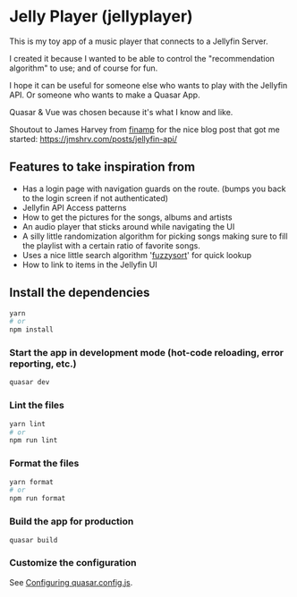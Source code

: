 # Jelly Player (jellyplayer)

This is my toy app of a music player that connects to a Jellyfin Server.

I created it because I wanted to be able to control the "recommendation algorithm" to use; and of course for fun.

I hope it can be useful for someone else who wants to play with the Jellyfin API. Or someone who wants to make a Quasar App.

Quasar & Vue was chosen because it's what I know and like.

Shoutout to James Harvey from [finamp](https://github.com/jmshrv/finamp) for the nice blog post that got me started: https://jmshrv.com/posts/jellyfin-api/

## Features to take inspiration from
 * Has a login page with navigation guards on the route. (bumps you back to the login screen if not authenticated)
 * Jellyfin API Access patterns
 * How to get the pictures for the songs, albums and artists
 * An audio player that sticks around while navigating the UI
 * A silly little randomization algorithm for picking songs making sure to fill the playlist with a certain ratio of favorite songs.
 * Uses a nice little search algorithm '[fuzzysort](https://github.com/farzher/fuzzysort)' for quick lookup
 * How to link to items in the Jellyfin UI



## Install the dependencies
```bash
yarn
# or
npm install
```

### Start the app in development mode (hot-code reloading, error reporting, etc.)
```bash
quasar dev
```


### Lint the files
```bash
yarn lint
# or
npm run lint
```


### Format the files
```bash
yarn format
# or
npm run format
```



### Build the app for production
```bash
quasar build
```

### Customize the configuration
See [Configuring quasar.config.js](https://v2.quasar.dev/quasar-cli-vite/quasar-config-js).
